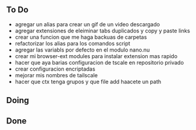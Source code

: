 ## To Do

- agregar un alias para crear un gif de un video descargado
- agregar extensiones de eleiminar tabs duplicados y copy y paste links
- crear una funcion que me haga backuas de carpetas
- refactorizar los alias para los comandos script
- agregar las variabls por defecto en el modulo nano.nu
- crear mi browser-ext modules para instalar extension mas rapido
- hacer que aya barias configuracion de tscale en repositorio privado
- crear configuracion encriptadas
- mejorar mis nombres de tailscale
- hacer que ctx tenga grupos y que file add haacete un path

## Doing


## Done

